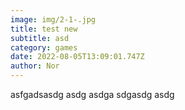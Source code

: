 ```yaml
---
image: img/2-1-.jpg
title: test new
subtitle: asd
category: games
date: 2022-08-05T13:09:01.747Z
author: Nor
---
```

asfgadsasdg asdg asdga sdgasdg asdg
